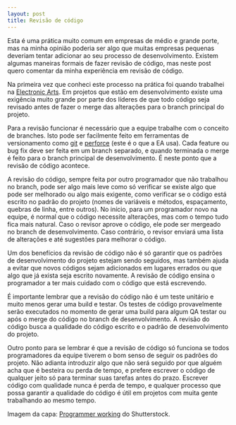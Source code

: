 ```yaml
---
layout: post
title: Revisão de código
---
```


Esta é uma prática muito comum em empresas de médio e grande porte, mas na minha opinião poderia ser algo que muitas empresas pequenas deveriam tentar adicionar ao seu processo de desenvolvimento. Existem algumas maneiras formais de fazer revisão de código, mas neste post quero comentar da minha experiência em revisão de código.

Na primeira vez que conheci este processo na prática foi quando trabalhei na [Electronic Arts](http://ea.com). Em projetos que estão em desenvolvimento existe uma exigência muito grande por parte dos líderes de que todo código seja revisado antes de fazer o merge das alterações para o branch principal do projeto.

Para a revisão funcionar é necessário que a equipe trabalhe com o conceito de branches. Isto pode ser facilmente feito em ferramentas de versionamento como [git](https://git-scm.com/) e [perforce](https://www.perforce.com/) (este é o que a EA usa). Cada feature ou bug fix deve ser feita em um branch separado, e quando terminada o merge é feito para o branch principal de desenvolvimento. É neste ponto que a revisão de código acontece.

A revisão do código, sempre feita por outro programador que não trabalhou no branch, pode ser algo mais leve como só verificar se existe algo que pode ser melhorado ou algo mais exigente, como verificar se o código está escrito no padrão do projeto (nomes de variáveis e métodos, espaçamento, quebras de linha, entre outros). No início, para um programador novo na equipe, é normal que o código necessite alterações, mas com o tempo tudo fica mais natural. Caso o revisor aprove o código, ele pode ser mergeado no branch de desenvolvimento. Caso contrário, o revisor enviará uma lista de alterações e até sugestões para melhorar o código.

Um dos benefícios da revisão de código não é só garantir que os padrões de desenvolvimento do projeto estejam sendo seguidos, mas também ajuda a evitar que novos códigos sejam adicionados em lugares errados ou que algo que já exista seja escrito novamente. A revisão de código ensina o programador a ter mais cuidado com o código que está escrevendo.

É importante lembrar que a revisão do código não é um teste unitário e muito menos gerar uma build e testar. Os testes de código provavelmente serão executados no momento de gerar uma build para algum QA testar ou após o merge do código no branch de desenvolvimento. A revisão do código busca a qualidade do código escrito e o padrão de desenvolvimento do projeto.

Outro ponto para se lembrar é que a revisão de código só funciona se todos programadores da equipe tiverem o bom senso de seguir os padrões do projeto. Não adianta introduzir algo que não será seguido por que alguém acha que é besteira ou perda de tempo, e prefere escrever o código de qualquer jeito só para terminar suas tarefas antes do prazo. Escrever código com qualidade nunca é perda de tempo, e qualquer processo que possa garantir a qualidade do código é útil em projetos com muita gente trabalhando ao mesmo tempo.

Imagem da capa: [Programmer working](http://www.shutterstock.com/pic-395220502/stock-photo-programmer-working-on-laptop-at-office-focus-on-programming-code.html) do Shutterstock.
